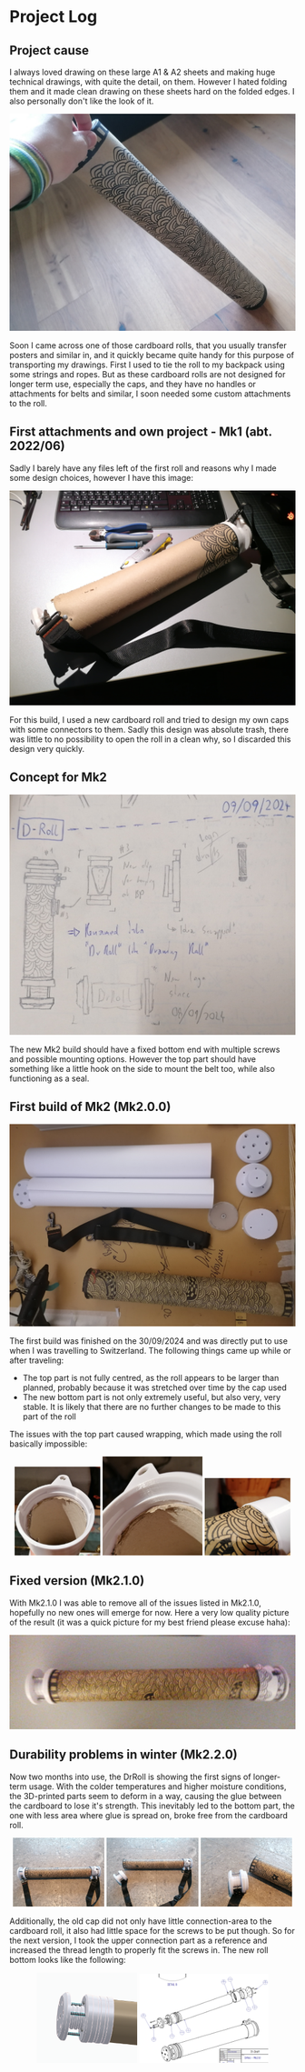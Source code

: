 # Project Log

## Project cause

I always loved drawing on these large A1 & A2 sheets and making huge technical drawings, with quite the detail, on them. However I hated folding them and it made clean drawing on these sheets hard on the folded edges. I also personally don't like the look of it. 

![Cardboard roll with fancy pattern](pictures/1_first_roll_used.jpg)

Soon I came across one of those cardboard rolls, that you usually transfer posters and similar in, and it quickly became quite handy for this purpose of transporting my drawings. First I used to tie the roll to my backpack using some strings and ropes. But as these cardboard rolls are not designed for longer term use, especially the caps, and they have no handles or attachments for belts and similar, I soon needed some custom attachments to the roll.

## First attachments and own project - Mk1 (abt. 2022/06)

Sadly I barely have any files left of the first roll and reasons why I made some design choices, however I have this image:

![Mk1 build in progress](pictures/2_modified_ends_test.jpg)

For this build, I used a new cardboard roll and tried to design my own caps with some connectors to them. Sadly this design was absolute trash, there was little to no possibility to open the roll in a clean why, so I discarded this design very quickly.

## Concept for Mk2

![Mk2 concept art](sketches/1_mk2_concept_art.jpg)

The new Mk2 build should have a fixed bottom end with multiple screws and possible mounting options. However the top part should have something like a little hook on the side to mount the belt too, while also functioning as a seal.

## First build of Mk2 (Mk2.0.0)

![Mk2 build-up](pictures/3_buildup_new.jpg)

The first build was finished on the 30/09/2024 and was directly put to use when I was travelling to Switzerland. The following things came up while or after traveling:

- The top part is not fully centred, as the roll appears to be larger than planned, probably because it was stretched over time by the cap used
- The new bottom part is not only extremely useful, but also very, very stable. It is likely that there are no further changes to be made to this part of the roll

The issues with the top part caused wrapping, which made using the roll basically impossible:

<p align="middle">
    <img src="pictures/4_warping.jpg" width="30%"/>
    <img src="pictures/5_warping.jpg" width="35%"/>
    <img src="pictures/6_warping.jpg" width="30%"/>
</p>

## Fixed version (Mk2.1.0)

With Mk2.1.0 I was able to remove all of the issues listed in Mk2.1.0, hopefully no new ones will emerge for now. Here a very low quality picture of the result (it was a quick picture for my best friend please excuse haha):

![Mk2.1.0 build](pictures/7_roll_fix.jpg)

## Durability problems in winter (Mk2.2.0)

Now two months into use, the DrRoll is showing the first signs of longer-term usage. With the colder temperatures and higher moisture conditions, the 3D-printed parts seem to deform in a way, causing the glue between the cardboard to lose it's strength. This inevitably led to the bottom part, the one with less area where glue is spread on, broke free from the cardboard roll. 

<p align="middle">
    <img src="pictures/8_current_roll.jpg" width="32%"/>
    <img src="pictures/9_broken_roll.jpg" width="32%"/>
    <img src="pictures/10_broken_end.jpg" width="32%"/>
</p>

Additionally, the old cap did not only have little connection-area to the cardboard roll, it also had little space for the screws to be put though. So for the next version, I took the upper connection part as a reference and increased the thread length to properly fit the screws in. The new roll bottom looks like the following:

<p align="middle">
    <img src="captures/2_new_roll_end_2024_12_01.PNG" width="35%">
    <img src="captures/4_drawing_progress_24_12_01.PNG" width="45%">
</p>